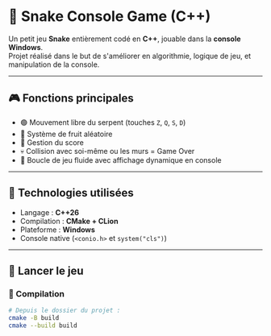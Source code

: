# 🐍 Snake Console Game (C++)

Un petit jeu **Snake** entièrement codé en **C++**, jouable dans la **console Windows**.  
Projet réalisé dans le but de s'améliorer en algorithmie, logique de jeu, et manipulation de la console.

---

## 🎮 Fonctions principales

- 🟢 Mouvement libre du serpent (touches `Z`, `Q`, `S`, `D`)
- 🍎 Système de fruit aléatoire
- 🧠 Gestion du score
- 💀 Collision avec soi-même ou les murs = Game Over
- 🔁 Boucle de jeu fluide avec affichage dynamique en console

---

## 🧰 Technologies utilisées

- Langage : **C++26**
- Compilation : **CMake + CLion**
- Plateforme : **Windows**
- Console native (`<conio.h>` et `system("cls")`)

---

## 🚀 Lancer le jeu

### 🔨 Compilation

```bash
# Depuis le dossier du projet :
cmake -B build
cmake --build build
